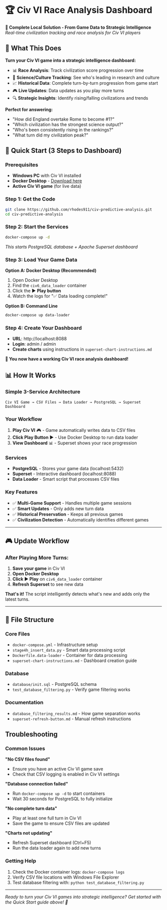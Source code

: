 # 🏆 Civ VI Race Analysis Dashboard

**🚀 Complete Local Solution - From Game Data to Strategic Intelligence**  
*Real-time civilization tracking and race analysis for Civ VI players*

## 🎯 What This Does

**Turn your Civ VI game into a strategic intelligence dashboard:**
- 📊 **Race Analysis**: Track civilization score progression over time
- 🧪 **Science/Culture Tracking**: See who's leading in research and culture
- 📈 **Historical Data**: Complete turn-by-turn progression from game start
- 🎮 **Live Updates**: Data updates as you play more turns
- 🔍 **Strategic Insights**: Identify rising/falling civilizations and trends

**Perfect for answering:**
- "How did England overtake Rome to become #1?"
- "Which civilization has the strongest science output?"
- "Who's been consistently rising in the rankings?"
- "What turn did my civilization peak?"

## 🚀 Quick Start (3 Steps to Dashboard)

### **Prerequisites**
- **Windows PC** with Civ VI installed
- **Docker Desktop** - [Download here](https://www.docker.com/products/docker-desktop/)
- **Active Civ VI game** (for live data)

### **Step 1: Get the Code**
```bash
git clone https://github.com/rhodes911/civ-predictive-analysis.git
cd civ-predictive-analysis
```

### **Step 2: Start the Services**
```bash
docker-compose up -d
```
*This starts PostgreSQL database + Apache Superset dashboard*

### **Step 3: Load Your Game Data**
**Option A: Docker Desktop (Recommended)**
1. Open Docker Desktop
2. Find the `civ6_data_loader` container
3. Click the ▶️ **Play button**
4. Watch the logs for "✅ Data loading complete!"

**Option B: Command Line**
```bash
docker-compose up data-loader
```

### **Step 4: Create Your Dashboard** 
- **URL**: http://localhost:8088
- **Login**: admin / admin
- **Create charts** using instructions in `superset-chart-instructions.md`

**🎉 You now have a working Civ VI race analysis dashboard!**

## 📊 How It Works

### **Simple 3-Service Architecture**
```
Civ VI Game → CSV Files → Data Loader → PostgreSQL → Superset Dashboard
```

### **Your Workflow**
1. **Play Civ VI** 🎮 - Game automatically writes data to CSV files
2. **Click Play Button** ▶️ - Use Docker Desktop to run data loader
3. **View Dashboard** 📊 - Superset shows your race progression

### **Services**
- **PostgreSQL** - Stores your game data (localhost:5432)
- **Superset** - Interactive dashboard (localhost:8088)  
- **Data Loader** - Smart script that processes CSV files

### **Key Features**
- ✅ **Multi-Game Support** - Handles multiple game sessions
- ✅ **Smart Updates** - Only adds new turn data
- ✅ **Historical Preservation** - Keeps all previous games
- ✅ **Civilization Detection** - Automatically identifies different games

---

## 🎮 Update Workflow

### **After Playing More Turns:**
1. **Save your game** in Civ VI
2. **Open Docker Desktop**
3. **Click ▶️ Play** on `civ6_data_loader` container
4. **Refresh Superset** to see new data

**That's it!** The script intelligently detects what's new and adds only the latest turns.

---

## 🔧 File Structure

### **Core Files**
- `docker-compose.yml` - Infrastructure setup
- `stage4h_insert_data.py` - Smart data processing script
- `Dockerfile.data-loader` - Container for data processing
- `superset-chart-instructions.md` - Dashboard creation guide

### **Database**
- `database/init.sql` - PostgreSQL schema
- `test_database_filtering.py` - Verify game filtering works

### **Documentation**
- `database_filtering_results.md` - How game separation works
- `superset-refresh-button.md` - Manual refresh instructions

##  Troubleshooting

### **Common Issues**

**"No CSV files found"**
- Ensure you have an active Civ VI game save
- Check that CSV logging is enabled in Civ VI settings

**"Database connection failed"**  
- Run `docker-compose up -d` to start containers
- Wait 30 seconds for PostgreSQL to fully initialize

**"No complete turn data"**
- Play at least one full turn in Civ VI
- Save the game to ensure CSV files are updated

**"Charts not updating"**
- Refresh Superset dashboard (Ctrl+F5)
- Run the data loader again to add new turns

### **Getting Help**
1. Check the Docker container logs: `docker-compose logs`
2. Verify CSV file locations with Windows File Explorer
3. Test database filtering with: `python test_database_filtering.py`

---

*Ready to turn your Civ VI games into strategic intelligence? Get started with the Quick Start guide above! 🚀*
